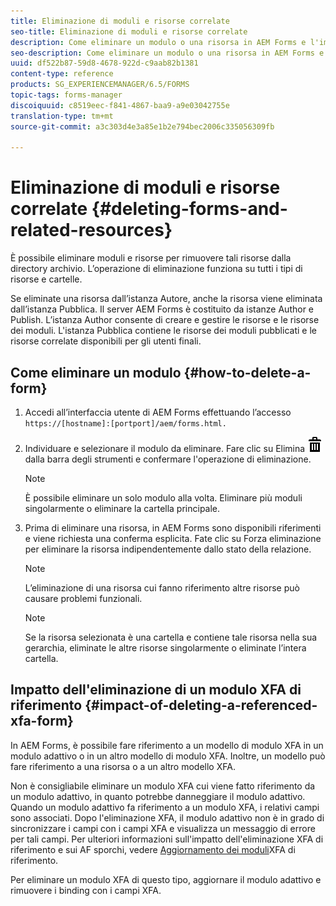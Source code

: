 ```yaml
---
title: Eliminazione di moduli e risorse correlate
seo-title: Eliminazione di moduli e risorse correlate
description: Come eliminare un modulo o una risorsa in AEM Forms e l'impatto sulle risorse di riferimento e di provenienza e sui moduli XFA.
seo-description: Come eliminare un modulo o una risorsa in AEM Forms e l'impatto sulle risorse di riferimento e di provenienza e sui moduli XFA.
uuid: df522b87-59d8-4678-922d-c9aab82b1381
content-type: reference
products: SG_EXPERIENCEMANAGER/6.5/FORMS
topic-tags: forms-manager
discoiquuid: c8519eec-f841-4867-baa9-a9e03042755e
translation-type: tm+mt
source-git-commit: a3c303d4e3a85e1b2e794bec2006c335056309fb

---
```



# Eliminazione di moduli e risorse correlate {#deleting-forms-and-related-resources}

È possibile eliminare moduli e risorse per rimuovere tali risorse dalla directory archivio. L’operazione di eliminazione funziona su tutti i tipi di risorse e cartelle.

Se eliminate una risorsa dall’istanza Autore, anche la risorsa viene eliminata dall’istanza Pubblica. Il server AEM Forms è costituito da istanze Author e Publish. L’istanza Author consente di creare e gestire le risorse e le risorse dei moduli. L&#39;istanza Pubblica contiene le risorse dei moduli pubblicati e le risorse correlate disponibili per gli utenti finali.

## Come eliminare un modulo {#how-to-delete-a-form}

1. Accedi all’interfaccia utente di AEM Forms effettuando l’accesso `https://[hostname]:[portport]/aem/forms.html.`
1. Individuare e selezionare il modulo da eliminare. Fare clic su Elimina ![aem6forms_delete2](assets/aem6forms_delete2.png) dalla barra degli strumenti e confermare l&#39;operazione di eliminazione.

   >[!NOTE]
   >
   >È possibile eliminare un solo modulo alla volta. Eliminare più moduli singolarmente o eliminare la cartella principale.

1. Prima di eliminare una risorsa, in AEM Forms sono disponibili riferimenti e viene richiesta una conferma esplicita. Fate clic su Forza eliminazione per eliminare la risorsa indipendentemente dallo stato della relazione.

   >[!NOTE]
   >
   >L’eliminazione di una risorsa cui fanno riferimento altre risorse può causare problemi funzionali.

   >[!NOTE]
   >
   >Se la risorsa selezionata è una cartella e contiene tale risorsa nella sua gerarchia, eliminate le altre risorse singolarmente o eliminate l’intera cartella.

## Impatto dell&#39;eliminazione di un modulo XFA di riferimento {#impact-of-deleting-a-referenced-xfa-form}

In AEM Forms, è possibile fare riferimento a un modello di modulo XFA in un modulo adattivo o in un altro modello di modulo XFA. Inoltre, un modello può fare riferimento a una risorsa o a un altro modello XFA.

Non è consigliabile eliminare un modulo XFA cui viene fatto riferimento da un modulo adattivo, in quanto potrebbe danneggiare il modulo adattivo. Quando un modulo adattivo fa riferimento a un modulo XFA, i relativi campi sono associati. Dopo l&#39;eliminazione XFA, il modulo adattivo non è in grado di sincronizzare i campi con i campi XFA e visualizza un messaggio di errore per tali campi. Per ulteriori informazioni sull&#39;impatto dell&#39;eliminazione XFA di riferimento e sui AF sporchi, vedere [Aggiornamento dei moduli](/help/forms/using/get-xdp-pdf-documents-aem.md#p-updating-referenced-xfa-forms-p)XFA di riferimento.

Per eliminare un modulo XFA di questo tipo, aggiornare il modulo adattivo e rimuovere i binding con i campi XFA.
